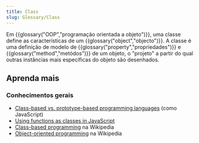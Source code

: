 ```yaml
---
title: Class
slug: Glossary/Class
---
```


Em {{glossary("OOP","programação orientada a objeto")}}, uma classe define as características de um {{glossary("object","objecto")}}. A classe é uma definição de modelo de {{glossary("property","propriedades")}} e {{glossary("method","metódos")}} de um objeto, o "projeto" a partir do qual outras instâncias mais específicas do objeto são desenhados.

## Aprenda mais

### Conhecimentos gerais

- [Class-based vs. prototype-based programming languages](/pt-BR/docs/Web/JavaScript/Guide/Details_of_the_Object_Model#Class-based_vs._prototype-based_languages) (como JavaScript)
- [Using functions as classes in JavaScript](/pt-BR/docs/Web/JavaScript/Introduction_to_Object-Oriented_JavaScript#The_Class)
- [Class-based programming](https://en.wikipedia.org/wiki/Class-based_programming) na Wikipedia
- [Object-oriented programming](https://en.wikipedia.org/wiki/Object-oriented_programming) na Wikipedia
